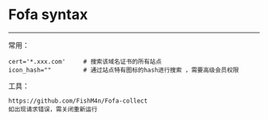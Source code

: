 # Fofa syntax

---

常用：

```
cert='*.xxx.com'     # 搜索该域名证书的所有站点
icon_hash=""         # 通过站点特有图标的hash进行搜索 ，需要高级会员权限

```

工具：

```
https://github.com/FishM4n/Fofa-collect
如出现请求错误，需关闭重新运行
```

